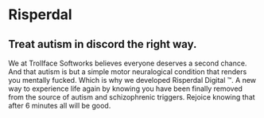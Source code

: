 # Risperdal
## Treat autism in discord the right way.


We at Trollface Softworks believes everyone deserves a second chance. And that autism is but a simple motor neuralogical condition that renders you mentally fucked. Which is why we developed Risperdal Digital :tm:. A new way to experience life again by knowing you have been finally removed from the source of autism and schizophrenic triggers. Rejoice knowing that after 6 minutes all will be good. 
